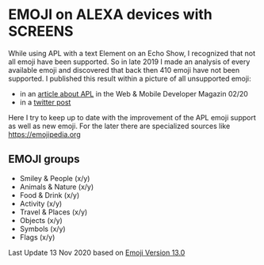 # EMOJI on ALEXA devices with SCREENS
While using APL with a text Element on an Echo Show, I recognized that not all emoji have been supported. So in late 2019 I made an analysis of every available emoji and discovered that back then 410 emoji have not been supported. I published this result within a picture of all unsupported emoji:
* in an [article about APL](https://www.webundmobile.de/mobile/amazon/multimodale-skills-alexa-2422228.html) in the Web & Mobile Developer Magazin 02/20
* in a [twitter post](https://twitter.com/anrufliste/status/1217137755643400198?s=21)

Here I try to keep up to date with the improvement of the APL emoji support as well as new emoji. For the later there are specialized sources like <https://emojipedia.org>

## EMOJI groups

* Smiley & People (x/y)
* Animals & Nature (x/y)
* Food & Drink (x/y)
* Activity (x/y)
* Travel & Places (x/y)
* Objects (x/y)
* Symbols (x/y)
* Flags (x/y)

Last Update 13 Nov 2020 based on [Emoji Version 13.0](https://emojipedia.org/emoji-13.0/)

